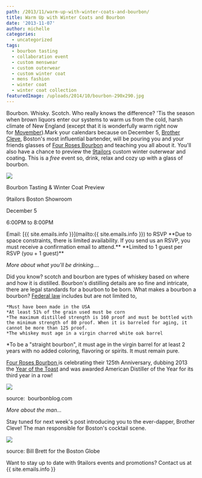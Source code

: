 ```yaml
---
path: /2013/11/warm-up-with-winter-coats-and-bourbon/
title: Warm Up with Winter Coats and Bourbon
date: '2013-11-07'
author: michelle
categories:
  - uncategorized
tags:
  - bourbon tasting
  - collaboration event
  - custom menswear
  - custom outerwear
  - custom winter coat
  - mens fashion
  - winter coat
  - winter coat collection
featuredImage: /uploads/2014/10/bourbon-290x290.jpg
---
```

Bourbon. Whisky. Scotch. Who really knows the difference? 'Tis the season when brown liquors enter our systems to warm us from the cold, harsh climate of New England (except that it is wonderfully warm right now for [Movember](http://us.movember.com/)).Mark your calendars because on December 5, [Brother Cleve](http://drinkboston.com/2007/03/30/brother-cleve/), Boston's most influential bartender, will be pouring you and your friends glasses of [Four Roses Bourbon](http://www.fourrosesbourbon.com/) and teaching you all about it. You'll also have a chance to preview the [9tailors](http://www.9tailors.com/) custom winter outerwear and coating. This is a _free_ event so, drink, relax and cozy up with a glass of bourbon.

[![](http://1.bp.blogspot.com/-I6x15gBoXSI/Unu6zWKxF4I/AAAAAAAASCw/BpvhpOvIfWY/s400/bourbon_blog_nov2013.jpg)](http://1.bp.blogspot.com/-I6x15gBoXSI/Unu6zWKxF4I/AAAAAAAASCw/BpvhpOvIfWY/s1600/bourbon_blog_nov2013.jpg)

Bourbon Tasting & Winter Coat Preview

9tailors Boston Showroom

December 5

6:00PM to 8:00PM

Email: [{{ site.emails.info }}](mailto:{{ site.emails.info }}) to RSVP
\*\*Due to space constraints, there is limited availability. If you send us an RSVP, you must receive a confirmation email to attend.\*\*
\*\*Limited to 1 guest per RSVP (you + 1 guest)\*\*

_More about what you'll be drinking...._

Did you know? scotch and bourbon are types of whiskey based on where and how it is distilled. Bourbon's distilling details are so fine and intricate, there are legal standards for a bourbon to be born. What makes a bourbon a bourbon? [Federal law](http://www.ecfr.gov/cgi-bin/text-idx?c=ecfr&sid=21224b7c634d83e0fa329bfd18bb85dc&rgn=div8&view=text&node=27:1.0.1.1.3.3.25.2&idno=27) includes but are not limited to,

	*Must have been made in the USA
	*At least 51% of the grain used must be corn
	*The maximum distilled strength is 160 proof and must be bottled with the minimum strength of 80 proof. When it is barreled for aging, it cannot be more than 125 proof.
	*The whiskey must age in a virgin charred white oak barrel

*To be a "straight bourbon", it must age in the virgin barrel for at least 2 years with no added coloring, flavoring or spirits. It must remain pure.

[Four Roses Bourbon ](http://www.fourrosesbourbon.com/)is celebrating their 125th Anniversary, dubbing 2013 the [Year of the Toast](http://yearofthetoast.com/) and was awarded American Distiller of the Year for its third year in a row!

[![](http://www.bourbonblog.com/wp-content/uploads/2013/08/Four_Roses_125_Anniversary_Small_Batch_Bourbon.jpg)](http://www.bourbonblog.com/wp-content/uploads/2013/08/Four_Roses_125_Anniversary_Small_Batch_Bourbon.jpg)

source:  bourbonblog.com

_More about the man..._

Stay tuned for next week's post introducing you to the ever-dapper, Brother Cleve! The man responsible for Boston's cocktail scene.

[![](http://cache.boston.com/resize/bonzai-fba/Globe_Photo/2011/03/16/1300294254_2265/539w.jpg)](http://cache.boston.com/resize/bonzai-fba/Globe_Photo/2011/03/16/1300294254_2265/539w.jpg)

source: Bill Brett for the Boston Globe

Want to stay up to date with 9tailors events and promotions? Contact us at {{ site.emails.info }}